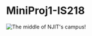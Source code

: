 # MiniProj1-IS218
![The middle of NJIT's campus!](https://i1.wp.com/www.roi-nj.com/wp-content/uploads/2018/09/NJIT-clocktower-crop.jpg?fit=800%2C470&ssl=1 "New Jersey Institute of Technology")
